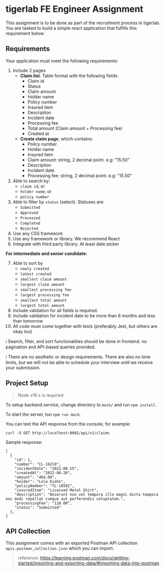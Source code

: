 # tigerlab FE Engineer Assignment

This assignment is to be done as part of the recruitment process in tigerlab. You are tasked to build a simple react application that fulfills this requirement below.

## Requirements

Your application must meet the following requirements:

1. Include 2 pages
   - **Claim list**: Table format with the following fields
     - Claim id
     - Status
     - Claim amount
     - Holder name
     - Policy number
     - Insured item
     - Description
     - Incident date
     - Processing fee
     - Total amount (Claim amount + Processing fee)
     - Created at
   - **Create claim page**, which contains:
     - Policy number
     - Holder name
     - Insured item
     - Claim amount: string, 2 decimal point. e.g: "15.50"
     - Description
     - Incident date
     - Processing fee: string, 2 decimal point. e.g: "15.50"
2. Able to search by:
   - `claim id`; or
   - `holder name`; or
   - `policy number `
3. Able to filter by `status` (select). Statuses are:
   - `Submitted`
   - `Approved`
   - `Processed`
   - `Completed`
   - `Rejected`
4. Use any CSS framework
5. Use any framework or library. We recommend React.
6. Integrate with third party library. At least date picker

**For intermediate and senior candidate:**

7. Able to sort by
   - `newly created`
   - `latest created`
   - `smallest claim amount`
   - `largest claim amount`
   - `smallest processing fee`
   - `largest processing fee`
   - `smallest total amount`
   - `largest total amount`
8. Include validation for all fields is required.
9. Include validation for incident date to be more than 6 months and less than tomorrow
10. All code must come together with tests (preferably Jest, but others are okay too)

<!-- ### Optional Requirements (Extra points)

11. Do API lookup for `policy number` field in the create claim form, and use the response to prefill the `holder name`
12. Use routing to navigate those pages
13. Display dialog modal to show welcome message based on query param called `admin=true` -->

ℹ️ Search, filter, and sort functionalities should be done in frontend. no pagination and API-based queries provided.

ℹ️ There are no aesthetic or design requirements. There are also no time limits, but we will not be able to schedule your interview until we receive your submission.

## Project Setup

> Node v16.x is required

To setup backend service, change directory to `mock/` and run `npm install`.

To start the server, tun `npm run mock`.

You can test the API response from the console, for example:

```
curl -X GET http://localhost:8001/api/v1/claims
```

Sample response:

```
[
  {
    "id": 1,
    "number": "CL-16219",
    "incidentDate": "2022-08-15",
    "createdAt": "2022-08-20",
    "amount": "464.00",
    "holder": "Lola Kiehn",
    "policyNumber": "TL-18592",
    "insuredItem": "Licensed Metal Shirt",
    "description": "Deserunt non vel tempora illo magni dicta tempora eos modi repellat cumque aut perferendis voluptatem.",
    "processingFee": "118.00",
    "status": "Submitted"
  },
]
```

## API Collection

This assignment comes with an exported Postman API collection `apis.postman_collection.json` which you can import.

> reference: https://learning.postman.com/docs/getting-started/importing-and-exporting-data/#importing-data-into-postman
